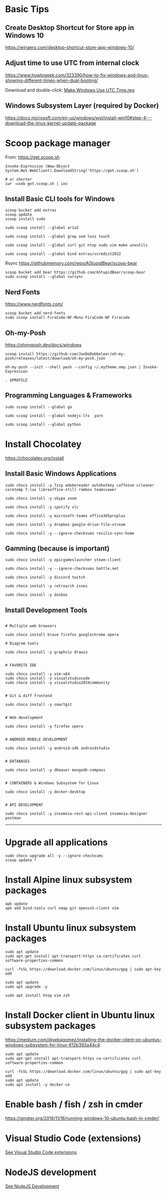 # Basic Tips

## Create Desktop Shortcut for Store app in Windows 10

https://winaero.com/desktop-shortcut-store-app-windows-10/ 

## Adjust time to use UTC from internal clock

https://www.howtogeek.com/323390/how-to-fix-windows-and-linux-showing-different-times-when-dual-booting/

Download and double-click: [Make Windows Use UTC Time.reg](Make%20Windows%20Use%20UTC%20Time.reg)

## Windows Subsystem Layer (required by Docker)

https://docs.microsoft.com/en-us/windows/wsl/install-win10#step-4---download-the-linux-kernel-update-package

# Scoop package manager

From: https://get.scoop.sh

```
Invoke-Expression (New-Object System.Net.WebClient).DownloadString('https://get.scoop.sh')

# or shorter
iwr -useb get.scoop.sh | iex
``` 

## Install Basic CLI tools for Windows 

```
scoop bucket add extras
scoop update
scoop install sudo

sudo scoop install --global aria2

sudo scoop install --global grep sed less touch

sudo scoop install --global curl git ntop sudo vim make unxutils

sudo scoop install --global bind extras/vcredist2022
```

Rsync
https://githubmemory.com/repo/AStupidBear/scoop-bear
```
scoop bucket add bear https://github.com/AStupidBear/scoop-bear
sudo scoop install --global cwrsync
```

## Nerd Fonts
https://www.nerdfonts.com/
```
scoop bucket add nerd-fonts
sudo scoop install FiraCode-NF-Mono FiraCode-NF Firacode
```


## Oh-my-Posh
https://ohmyposh.dev/docs/windows

```
scoop install https://github.com/JanDeDobbeleer/oh-my-posh/releases/latest/download/oh-my-posh.json

oh-my-posh --init --shell pwsh --config ~/.mytheme.omp.json | Invoke-Expression

. $PROFILE
```


## Programming Languages & Frameworks

```
sudo scoop install --global go

sudo scoop install --global nodejs-lts  yarn

sudo scoop install --global python
```


# Install Chocolatey

https://chocolatey.org/install


## Install Basic Windows Applications

```
sudo choco install -y 7zip adobereader autohotkey caffeine ccleaner coretemp f.lux libreoffice-still rambox teamviewer

sudo choco install -y skype zoom

sudo choco install -y spotify vlc

sudo choco install -y microsoft-teams office365proplus

sudo choco install -y dropbox google-drive-file-stream

sudo choco install -y --ignore-checksums resilio-sync-home

```
## Gamming (because is important)


```
sudo choco install -y epicgameslauncher steam-client

sudo choco install -y --ignore-checksums battle.net

sudo choco install -y discord twitch

sudo choco install -y retroarch zsnes

sudo choco install -y dosbox

```

## Install Development Tools

```

# Multiple web browsers

sudo choco install brave firefox googlechrome opera

# Diagram tools

sudo choco install -y graphviz drawio


# FAVORITE IDE

sudo choco install -y vim-x64
sudo choco install -y visualstudiocode 
sudo choco install -y visualstudio2019community


# Git & diff frontend

sudo choco install -y smartgit


# Web development

sudo choco install -y firefox opera


# ANDROID MOBILE DEVELOPMENT

sudo choco install -y android-sdk androidstudio 


# DATABASES

sudo choco install -y dbeaver mongodb-compass 


# CONTAINERS & Windows Subsystem for Linux

sudo choco install -y docker-desktop


# API DEVELOPMENT

sudo choco install -y insomnia-rest-api-client insomnia-designer postman
```


****

# Upgrade all applications

```
sudo choco upgrade all -y --ignore-checksums
scoop update *
```



# Install Alpine linux subsystem packages 

```
apk update
apk add bind-tools curl nmap git openssh-client vim
```


# Install Ubuntu linux subsystem packages 

```
sudo apt update
sudo apt-get install apt-transport-https ca-certificates curl software-properties-common

curl -fsSL https://download.docker.com/linux/ubuntu/gpg | sudo apt-key add 

sudo apt update
sudo apt upgrade -y
 
sudo apt install htop vim zsh
```

# Install Docker client in Ubuntu linux subsystem packages 

https://medium.com/@sebagomez/installing-the-docker-client-on-ubuntus-windows-subsystem-for-linux-612b392a44c4

```
sudo apt update
sudo apt-get install apt-transport-https ca-certificates curl software-properties-common

curl -fsSL https://download.docker.com/linux/ubuntu/gpg | sudo apt-key add 
sudo apt update
sudo apt install -y docker-ce
```

# Enable bash / fish / zsh in cmder

https://gingter.org/2016/11/16/running-windows-10-ubuntu-bash-in-cmder/

# Visual Studio Code (extensions)

[See Visual Studio Code extensions](README-VisualStudioCode.md)

# NodeJS development

[See NodeJS Development](README-NodeJS.md)

